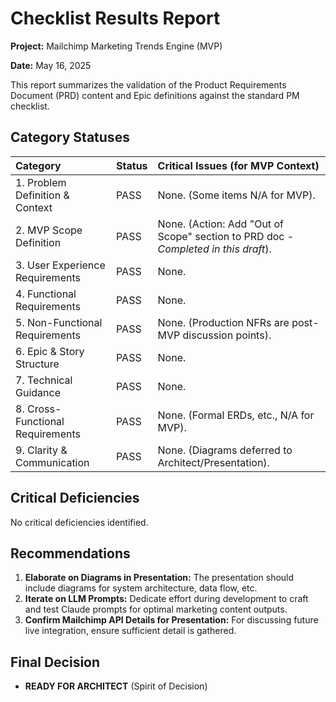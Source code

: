 # Checklist Results Report

**Project:** Mailchimp Marketing Trends Engine (MVP)

**Date:** May 16, 2025

This report summarizes the validation of the Product Requirements Document (PRD) content and Epic definitions against the standard PM checklist.

## Category Statuses

| Category                         | Status                                      | Critical Issues (for MVP Context) |
| :------------------------------- | :------------------------------------------ | :-------------------------------- |
| 1. Problem Definition & Context  | PASS                                        | None. (Some items N/A for MVP).   |
| 2. MVP Scope Definition          | PASS                                        | None. (Action: Add "Out of Scope" section to PRD doc - *Completed in this draft*). |
| 3. User Experience Requirements  | PASS                                        | None.                             |
| 4. Functional Requirements       | PASS                                        | None.                             |
| 5. Non-Functional Requirements   | PASS                                        | None. (Production NFRs are post-MVP discussion points). |
| 6. Epic & Story Structure        | PASS                                        | None.                             |
| 7. Technical Guidance            | PASS                                        | None.                             |
| 8. Cross-Functional Requirements | PASS                                        | None. (Formal ERDs, etc., N/A for MVP). |
| 9. Clarity & Communication       | PASS                                        | None. (Diagrams deferred to Architect/Presentation). |

## Critical Deficiencies

No critical deficiencies identified.

## Recommendations

1. **Elaborate on Diagrams in Presentation:** The presentation should include diagrams for system architecture, data flow, etc.
2. **Iterate on LLM Prompts:** Dedicate effort during development to craft and test Claude prompts for optimal marketing content outputs.
3. **Confirm Mailchimp API Details for Presentation:** For discussing future live integration, ensure sufficient detail is gathered.

## Final Decision

* **READY FOR ARCHITECT** (Spirit of Decision)
